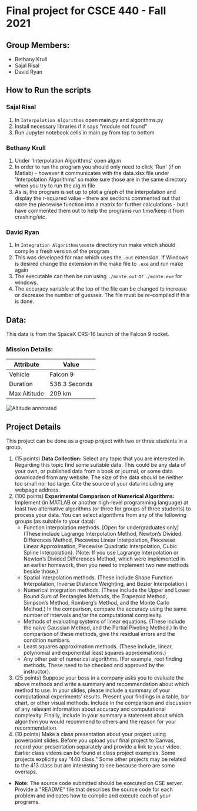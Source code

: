 
# Final project for CSCE 440 - Fall 2021

## Group Members:
- Bethany Krull
- Sajal Risal
- David Ryan

## How to Run the scripts

### Sajal Risal
1. In `Interpolation Algorithms` open main.py and algorithms.py
2. Install necessary libraries if it says "module not found"
3. Run Jupyter notebook cells in main.py from top to bottom

### Bethany Krull
1. Under 'Interpolation Algorithms' open alg.m 
2. In order to run the program you should only need to click 'Run' (if on Matlab) - however it communicates with the data.xlsx file under 'Interpolation Algorithms' so make sure those are in the same directory when you try to run the alg.m file
3. As is, the program is set up to plot a graph of the interpolation and display the r-squared value - there are sections commented out that store the piecewise function into a matrix for further calculations - but I have commented them out to help the programs run time/keep it from crashing/etc.

### David Ryan
1. In `Integration Algorithms\monte` directory run make which should compile a fresh version of the program
2. This was developed for mac which uses the `.out` extension. If Windows is desired change the extension in the make file to `.exe` and run make again
3. The executable can then be run using `./monte.out` or `./monte.exe` for windows.
4. The accuracy variable at the top of the file can be changed to increase or decrease the number of guesses. The file must be re-compiled if this is done.  





## Data:

This data is from the SpaceX CRS-16 launch of the Falcon 9 rocket. 

### Mission Details: 
| Attribute | Value |
| ------------- | ------------- |
| Vehicle | Falcon 9  |
| Duration | 538.3 Seconds |
| Max Altitude | 209 km |


![Altitude annotated](https://github.com/shahar603/Telemetry-Data/blob/master/SpaceX%20CRS-16/Graphs/Altitude%20annotated.png)






## Project Details
This project can be done as a group project with two or three students in a group.
1. (15 points) **Data Collection:** Select any topic that you are interested in. Regarding this topic find some suitable data. This could be any data of your own, or published data from a book or journal, or some data downloaded from any website. The size of the data should be neither too small nor too large. Cite the source of your data including any webpage address. 
2. (100 points) **Experimental Comparison of Numerical Algorithms:** Implement (in MATLAB or another high-level programming language) at least two alternative algorithms (or three for groups of three students) to process your data. You can select algorithms from any of the following groups (as suitable to your data):
    - Function interpolation methods. [Open for undergraduates only] (These include Lagrange Interpolation Method, Newton’s Divided Differences Method, Piecewise Linear Interpolation, Piecewise Linear Approximation, Piecewise Quadratic Interpolation, Cubic Spline Interpolation). (Note: If you use Lagrange Interpolation or Newton’s Divided Differences Method, which were implemented in an earlier homework, then you need to implement two new methods beside those.)
    - Spatial interpolation methods. (These include Shape Function Interpolation, Inverse Distance Weighting, and Bezier Interpolation.)
    - Numerical integration methods. (These include the Upper and Lower Bound Sum of Rectangles Methods, the Trapezoid Method, Simpson’s Method, Romberg’s Method, and the Monte Carlo Method.) In the comparison, compare the accuracy using the same number of intervals and/or the computational complexity.
    - Methods of evaluating systems of linear equations. (These include the naive Gaussian Method, and the Partial Pivoting Method.) In the comparison of these methods, give the residual errors and the condition numbers.
    - Least squares approximation methods. (These include, linear, polynomial and exponential least squares approximations.)
    - Any other pair of numerical algorithms. (For example, root finding methods. These need to be checked and approved by the instructor).
3. (25 points) Suppose your boss in a company asks you to evaluate the above methods and write a summary and recommendation about which method to use. In your slides, please include a summary of your computational experiments’ results. Present your findings in a table, bar chart, or other visual methods. Include in the comparison and discussion of any relevant information about accuracy and computational complexity. Finally, include in your summary a statement about which algorithm you would recommend to others and the reason for your recommendation.
4. (10 points) Make a class presentation about your project using powerpoint slides. Before you upload your final project to Canvas, record your presentation separately and provide a link to your video. Earlier class videos can be found at class project examples. Some projects explicitly say ”440 class.” Some other projects may be related to the 413 class but are interesting to see because there are some overlaps.
- **Note:** The source code submitted should be executed on CSE server. Provide a "README" file that describes the source code for each problem and indicates how to compile and execute each of your programs.
